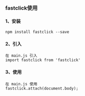 ### fastclick使用

#### 1、安装

```
npm install fastclick --save
```

#### 2、引入

```
在 main.js 引入
import fastclick from 'fastclick'
```

#### 3、使用

```
在 main.js 使用
fastclick.attach(document.body);
```